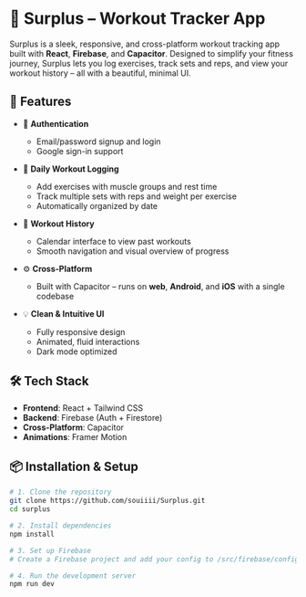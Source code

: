 # 💪 Surplus – Workout Tracker App

Surplus is a sleek, responsive, and cross-platform workout tracking app built with **React**, **Firebase**, and **Capacitor**. Designed to simplify your fitness journey, Surplus lets you log exercises, track sets and reps, and view your workout history – all with a beautiful, minimal UI.

## 🚀 Features

- 🔐 **Authentication**
  - Email/password signup and login
  - Google sign-in support

- 📅 **Daily Workout Logging**
  - Add exercises with muscle groups and rest time
  - Track multiple sets with reps and weight per exercise
  - Automatically organized by date

- 📖 **Workout History**
  - Calendar interface to view past workouts
  - Smooth navigation and visual overview of progress

- ⚙️ **Cross-Platform**
  - Built with Capacitor – runs on **web**, **Android**, and **iOS** with a single codebase

- 💡 **Clean & Intuitive UI**
  - Fully responsive design
  - Animated, fluid interactions
  - Dark mode optimized

## 🛠 Tech Stack

- **Frontend**: React + Tailwind CSS
- **Backend**: Firebase (Auth + Firestore)
- **Cross-Platform**: Capacitor
- **Animations**: Framer Motion

## 📦 Installation & Setup

```bash
# 1. Clone the repository
git clone https://github.com/souiiii/Surplus.git
cd surplus

# 2. Install dependencies
npm install

# 3. Set up Firebase
# Create a Firebase project and add your config to /src/firebase/config.js

# 4. Run the development server
npm run dev
